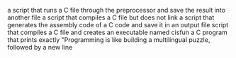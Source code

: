  a script that runs a C file through the preprocessor and save the result into another file
a script that compiles a C file but does not link
a script that generates the assembly code of a C code and save it in an output file
script that compiles a C file and creates an executable named cisfun
 a C program that prints exactly "Programming is like building a multilingual puzzle, followed by a new line
